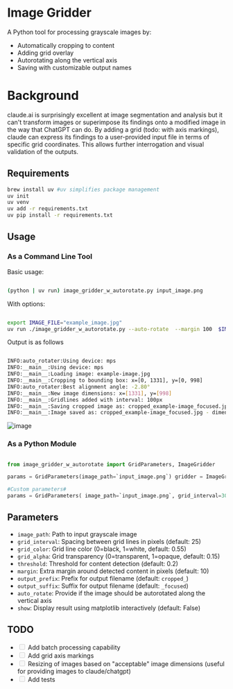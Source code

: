 # Image Gridder

A Python tool for processing grayscale images by:

- Automatically cropping to content
- Adding grid overlay
- Autorotating along the vertical axis
- Saving with customizable output names

# Background

claude.ai is surprisingly excellent at image segmentation and analysis but it can't transform images or superimpose its findings onto a modified image in the way that ChatGPT can do. By adding a grid (todo: with axis markings), claude can express its findings to a user-provided input file in terms of specific grid coordinates. This allows further interrogation and visual validation of the outputs.

## Requirements

```bash 
brew install uv #uv simplifies package management
uv init
uv venv
uv add -r requirements.txt
uv pip install -r requirements.txt

```

## Usage

### As a Command Line Tool

Basic usage: 

```bash 

(python | uv run) image_gridder_w_autorotate.py input_image.png 

```

With options: 

```bash 

export IMAGE_FILE="example_image.jpg"
uv run ./image_gridder_w_autorotate.py --auto-rotate  --margin 100  $IMAGE_FILE   --show --grid-interval 100 --grid-color 0.2 --grid-alpha 0.5
```

Output is as follows

```bash

INFO:auto_rotater:Using device: mps
INFO:__main__:Using device: mps
INFO:__main__:Loading image: example-image.jpg
INFO:__main__:Cropping to bounding box: x=[0, 1331], y=[0, 998]
INFO:auto_rotater:Best alignment angle: -2.80°
INFO:__main__:New image dimensions: x=[1331], y=[998]
INFO:__main__:Gridlines added with interval: 100px
INFO:__main__:Saving cropped image as: cropped_example-image_focused.jpg
INFO:__main__:Image saved as: cropped_example-image_focused.jpg - dimensions x=[1331], y=[998]
```

![image](https://github.com/user-attachments/assets/1bff50cf-d320-4f12-aab7-c25948edf507)

### As a Python Module

```python 

from image_gridder_w_autorotate import GridParameters, ImageGridder

params = GridParameters(image_path=`input_image.png`) gridder = ImageGridder(params) output_file = gridder.process()

#Custom parameters# 
params = GridParameters( image_path=`input_image.png`, grid_interval=30, grid_color=0.75, alpha_grid=0.15, threshold=0.2, margin=10, show_plt=True ) 

```

## Parameters

- `image_path`: Path to input grayscale image
- `grid_interval`: Spacing between grid lines in pixels (default: 25)
- `grid_color`: Grid line color (0=black, 1=white, default: 0.55)
- `grid_alpha`: Grid transparency (0=transparent, 1=opaque, default: 0.15)
- `threshold`: Threshold for content detection (default: 0.2)
- `margin`: Extra margin around detected content in pixels (default: 10)
- `output_prefix`: Prefix for output filename (default: `cropped_`)
- `output_suffix`: Suffix for output filename (default: `_focused`)
- `auto_rotate`: Provide if the image should be autorotated along the vertical axis
- `show`: Display result using matplotlib interactively (default: False)

## TODO

- <input disabled="" type="checkbox"> Add batch processing capability
- <input disabled="" type="checkbox"> Add grid axis markings
- <input disabled="" type="checkbox"> Resizing of images based on "acceptable" image dimensions (useful for providing images to claude/chatgpt)
- <input disabled="" type="checkbox"> Add tests 
